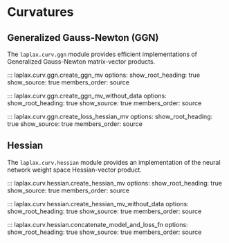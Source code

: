 # Curvatures

## Generalized Gauss-Newton (GGN)

The `laplax.curv.ggn` module provides efficient implementations of Generalized Gauss-Newton matrix-vector products.

::: laplax.curv.ggn.create_ggn_mv
    options:
      show_root_heading: true
      show_source: true
      members_order: source

::: laplax.curv.ggn.create_ggn_mv_without_data
    options:
      show_root_heading: true
      show_source: true
      members_order: source

::: laplax.curv.ggn.create_loss_hessian_mv
    options:
      show_root_heading: true
      show_source: true
      members_order: source


## Hessian

The `laplax.curv.hessian` module provides an implementation of the neural network weight space Hessian-vector product.

::: laplax.curv.hessian.create_hessian_mv
    options:
      show_root_heading: true
      show_source: true
      members_order: source

::: laplax.curv.hessian.create_hessian_mv_without_data
    options:
      show_root_heading: true
      show_source: true
      members_order: source

::: laplax.curv.hessian.concatenate_model_and_loss_fn
    options:
      show_root_heading: true
      show_source: true
      members_order: source
